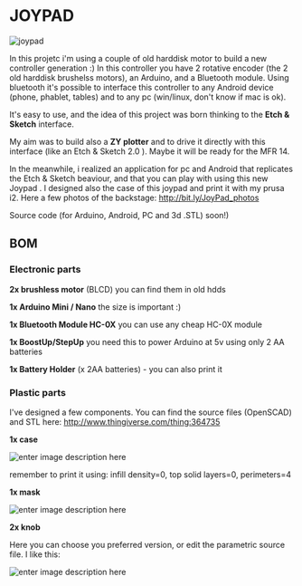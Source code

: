 

# JOYPAD

![joypad][1]

In this projetc i'm using a couple of old harddisk motor to build a new controller generation :) 
In this controller you have 2 rotative encoder (the 2 old harddisk brushelss motors), an Arduino, and a Bluetooth module.
Using bluetooth it's possible to interface this controller to any Android device (phone, phablet, tables) and to any pc (win/linux, don't know if mac is ok).

It's easy to use, and the idea of this project was born thinking to the **Etch & Sketch** interface.

My aim was to build also a **ZY plotter** and to drive it directly with this interface (like an Etch & Sketch 2.0 ). Maybe it will be ready for the MFR 14.

In the meanwhile, i realized an application for pc and Android that replicates the Etch & Sketch beaviour, and that you can play with using this new Joypad .
I designed also the case of this joypad and print it with my prusa i2.
Here a few photos of the backstage: http://bit.ly/JoyPad_photos

Source code (for Arduino, Android, PC and 3d .STL) soon!)

## BOM
### Electronic parts
**2x brushless motor** (BLCD)
you can find them in old hdds

**1x Arduino Mini / Nano**
the size is important :)

**1x Bluetooth Module HC-0X**
you can use any cheap HC-0X module

**1x BoostUp/StepUp**
you need this to power Arduino at 5v using only 2 AA batteries

**1x Battery Holder** (x 2AA batteries) - you can also print it


### Plastic parts
I've designed a few components.
You can find the source files (OpenSCAD) and STL here:
http://www.thingiverse.com/thing:364735

**1x case**

![enter image description here][2]

remember to print it using:
infill density=0, top solid layers=0, perimeters=4
 
**1x mask**

![enter image description here][3]


**2x knob**

Here you can choose you preferred version, or edit the parametric source file.
I like this:

![enter image description here][4]


  [1]: https://lh3.googleusercontent.com/-KqerylRjUac/U54qSr1es1I/AAAAAAAAQOQ/-PJLQkZsb5I/s1152/IMAG4746.jpg
  [2]: https://lh5.googleusercontent.com/-M71InRvu7HA/U54rGcoRdGI/AAAAAAAAQOg/Yq4ROLKxcvA/s731/Screenshot%2520-%252006162014%2520-%252001%253A23%253A41%2520AM.png
  [3]: https://lh5.googleusercontent.com/-8miuhkWCG7s/U54rnYrNDLI/AAAAAAAAQO4/jI7NQL4_69c/s717/Screenshot%2520-%252006162014%2520-%252001%253A28%253A18%2520AM.png
  [4]: https://lh5.googleusercontent.com/-9F9UkDHOWWs/U54ddUXt_oI/AAAAAAAAQNM/IktOU1f8dZU/s735/Screenshot%2520-%252006152014%2520-%252002%253A56%253A39%2520PM.png
